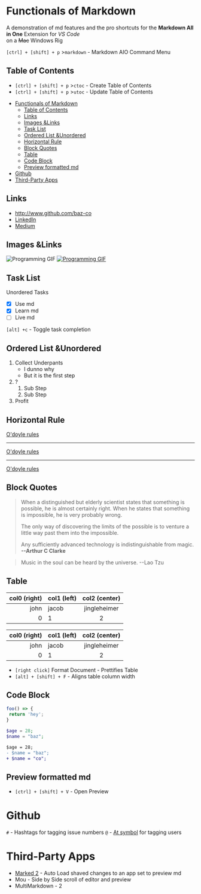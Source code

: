 # Functionals of Markdown

A demonstration of md features and the pro shortcuts for the **Markdown All in One** Extension for _VS Code_ <br> on a ~~Mac~~ Windows Rig

`[ctrl] + [shift] + p` >`markdown` - Markdown AIO Command Menu

## Table of Contents

* `[ctrl] + [shift] + p` >`ctoc` - Create Table of Contents
* `[ctrl] + [shift] + p` >`utoc` - Update Table of Contents

- [Functionals of Markdown](#functionals-of-markdown)
  - [Table of Contents](#table-of-contents)
  - [Links](#links)
  - [Images &Links](#images-links)
  - [Task List](#task-list)
  - [Ordered List &Unordered](#ordered-list-unordered)
  - [Horizontal Rule](#horizontal-rule)
  - [Block Quotes](#block-quotes)
  - [Table](#table)
  - [Code Block](#code-block)
  - [Preview formatted md](#preview-formatted-md)
- [Github](#github)
- [Third-Party Apps](#third-party-apps)

## Links

* <http://www.github.com/baz-co>
* [LinkedIn](linkedin.com/in/shehbaz-sherwani/ "Change the tooltip")
* [Medium][1]

## Images &Links

![Programming GIF](https://media.giphy.com/media/Lny6Rw04nsOOc/giphy.gif "Are we?")
[![Programming GIF][lost_spongebob]](https://media.giphy.com/media/Lny6Rw04nsOOc/giphy.gif "Are we?")

## Task List

Unordered Tasks

* [x] Use md
* [x] Learn md
* [ ] Live md

`[alt] +c` - Toggle task completion

## Ordered List &Unordered

1. Collect Underpants
    * I dunno why
    * But it is the first step
1. ?
    1. Sub Step
    1. Sub Step
1. Profit

## Horizontal Rule

[O'doyle rules][odoyle]

---

[O'doyle rules][odoyle]

---

[O'doyle rules][odoyle]

## Block Quotes

> When a distinguished but elderly scientist states that something is possible, he is almost certainly right. When he states that something is impossible, he is very probably wrong.
>
> The only way of discovering the limits of the possible is to venture a little way past them into the impossible.
>
> Any sufficiently advanced technology is indistinguishable from magic.
> **--Arthur C Clarke**

> Music in the soul can be heard by the universe. --Lao Tzu

## Table

|col0 (right)|col1 (left)|col2 (center)|
|---:|:---|:---:|
|john|jacob|jingleheimer|
|0|1|2|

| col0 (right) | col1 (left) | col2 (center) |
| -----------: | :---------- | :-----------: |
| john | jacob | jingleheimer |
| 0 | 1 | 2 |

* `[right click]` Format Document - Prettifies Table
* `[alt] + [shift] + F` - Aligns table column width

## Code Block

```js
foo() => {
 return 'hey';
}
```

```php
$age = 28;
$name = "baz";
```

```diff
$age = 28;
- $name = "baz";
+ $name = "co";
```

## Preview formatted md

* `[ctrl] + [shift] + V` - Open Preview

# Github
`#` - Hashtags for tagging issue numbers
`@` - [At symbol](http://www.atsymbol.com/history.htm) for tagging users

# Third-Party Apps

* [Marked 2](http://marked2app.com/) - Auto Load shaved changes to an app set to preview md
* Mou - Side by Side scroll of editor and preview
* MultiMarkdown - 2

[1]: http://medium.com/@Bazco "Instructional Articles"
[github]: http://www.github.com/baz-co "GitHub Profile"
[lost_spongebob]: https://media.giphy.com/media/3o7aCTPPm4OHfRLSH6/giphy.gif
[odoyle]: https://www.youtube.com/watch?v=XVO3NJCPIoY
